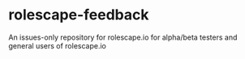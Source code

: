 # rolescape-feedback
An issues-only repository for rolescape.io for alpha/beta testers and general users of rolescape.io
